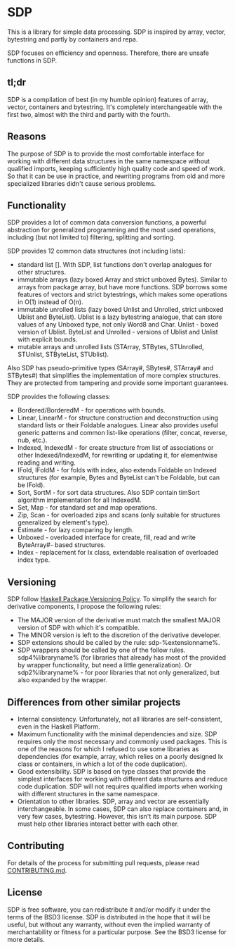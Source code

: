 # SDP

This is a library for simple data processing. SDP is inspired by array, vector,
bytestring and partly by containers and repa.

SDP focuses on efficiency and openness. Therefore, there are unsafe functions in
SDP.

## tl;dr

SDP is a compilation of best (in my humble opinion) features of array, vector,
containers and bytestring. It's completely interchangeable with the first two,
almost with the third and partly with the fourth.

## Reasons

The purpose of SDP is to provide the most comfortable interface for working with
different data structures in the same namespace without qualified imports,
keeping sufficiently high quality code and speed of work. So that it can be use
in practice, and rewriting programs from old and more specialized libraries
didn't cause serious problems.

## Functionality

SDP provides a lot of common data conversion functions, a powerful abstraction
for generalized programming and the most used operations, including (but not
limited to) filtering, splitting and sorting.

SDP provides 12 common data structures (not including lists):
- standard list []. With SDP, list functions don't overlap analogues for other
structures.
- immutable arrays (lazy boxed Array and strict unboxed Bytes). Similar to
arrays from package array, but have more functions. SDP borrows some
features of vectors and strict bytestrings, which makes some operations in O(1)
instead of O(n).
- immutable unrolled lists (lazy boxed Unlist and Unrolled, strict unboxed
Ublist and ByteList). Ublist is a lazy bytestring analogue, that can store
values of any Unboxed type, not only Word8 and Char. Unlist - boxed version of
Ublist. ByteList and Unrolled - versions of Ublist and Unlist with explicit
bounds.
- mutable arrays and unrolled lists (STArray, STBytes, STUnrolled, STUnlist,
STByteList, STUblist).

Also SDP has pseudo-primitive types (SArray#, SBytes#, STArray# and STBytes#)
that simplifies the implementation of more complex structures. They are
protected from tampering and provide some important guarantees.

SDP provides the following classes:

- Bordered/BorderedM - for operations with bounds.
- Linear, LinearM - for structure construction and deconstruction using standard
lists or their Foldable analogues. Linear also provides useful generic patterns
and common list-like operations (filter, concat, reverse, nub, etc.).
- Indexed, IndexedM - for create structure from list of associations or other
Indexed/IndexedM, for rewriting or updating it, for elementwise reading and
writing.
- IFold, IFoldM - for folds with index, also extends Foldable on Indexed
structures (for example, Bytes and ByteList can't be Foldable, but can be IFold).
- Sort, SortM - for sort data structures. Also SDP contain timSort algorithm
implementation for all IndexedM.
- Set, Map - for standard set and map operations.
- Zip, Scan - for overloaded zips and scans (only suitable for structures
generalized by element's type).
- Estimate - for lazy comparing by length.
- Unboxed - overloaded interface for create, fill, read and write ByteArray#-
based structures.
- Index - replacement for Ix class, extendable realisation of overloaded index
type.

## Versioning

SDP follow [Haskell Package Versioning Policy](https://pvp.haskell.org).
To simplify the search for derivative components, I propose the following rules:
* The MAJOR version of the derivative must match the smallest MAJOR version of
SDP with which it's compatible.
* The MINOR version is left to the discretion of the derivative developer.
* SDP extensions should be called by the rule: sdp-%extensionname%.
* SDP wrappers should be called by one of the follow rules.
sdp4%libraryname% (for libraries that already has most of the provided by
wrapper functionality, but need a little generalization). Or sdp2%libraryname% -
for poor libraries that not only generalized, but also expanded by the wrapper.

## Differences from other similar projects

* Internal consistency. Unfortunately, not all libraries are self-consistent,
even in the Haskell Platform.
* Maximum functionality with the minimal dependencies and size. SDP requires
only the most necessary and commonly used packages. This is one of the reasons
for which I refused to use some libraries as dependencies (for example, array,
which relies on a poorly designed Ix class or containers, in which a lot of the
code duplication).
* Good extensibility. SDP is based on type classes that provide the simplest
interfaces for working with different data structures and reduce code
duplication. SDP will not requires qualified imports when working with different
structures in the same namespace.
* Orientation to other libraries. SDP, array and vector are essentially
interchangeable. In some cases, SDP can also replace containers and, in very few
cases, bytestring. However, this isn't its main purpose. SDP must help other
libraries interact better with each other.

## Contributing

For details of the process for submitting pull requests, please read
[CONTRIBUTING.md](https://github.com/andreymulik/sdp/blob/master/CONTRIBUTING.md).

## License

SDP is free software, you can redistribute it and/or modify it under the
terms of the BSD3 license.
SDP is distributed in the hope that it will be useful, but without any
warranty, without even the implied warranty of merchantability or fitness for
a particular purpose. See the BSD3 license for more details.

